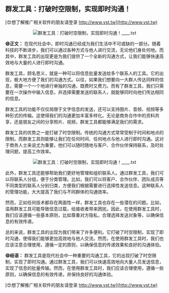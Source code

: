 ## **群发工具：打破时空限制，实现即时沟通！**

[😍想了解推广相关软件的朋友请登录 http://www.vst.tw](http://www.vst.tw)

 <center><img src="https://vst.tw/MP4/tuiguang/png/1.png" alt="群发工具：打破时空限制，实现即时沟通！____.txt"></center>

**😄正文：**
在现代社会中，即时沟通已经成为我们生活中不可或缺的一部分。随着科技的不断进步，我们可以通过各种方式与他人进行交流，无论他们身处何地。而其中，群发工具的出现更是为我们提供了一个全新的沟通方式，让我们能够快速高效地与大量的人进行即时沟通。

群发工具，顾名思义，就是一种可以将信息批量发送给多个联系人的工具。它的出现，极大地方便了我们的沟通方式。以往，如果我们想要向一大群人传达同样的信息，需要一个一个地进行单独的沟通，既费时又费力。而有了群发工具，我们只需要在一次操作中输入信息，并选择需要发送的联系人，就能够同时向他们传达相同的信息。

群发工具的功能不仅仅局限于文字信息的发送，还可以支持图片、音频、视频等多种形式的传输。这使得我们的沟通更加丰富多样化。无论是商务合作中的资料共享，还是朋友之间的分享照片、视频，群发工具都能够满足我们的需求。

群发工具的优势之一是打破了时空限制。传统的沟通方式常常受制于时间和地点的限制，而群发工具则能够让我们在任何时间、任何地点与他人进行即时沟通。这对于商务人士来说尤为重要，他们可以随时随地与客户、合作伙伴保持联系，及时处理问题，提高工作效率。

 <center><img src="https://vst.tw/MP4/tuiguang/png/3.png" alt="群发工具：打破时空限制，实现即时沟通！____.txt"></center>

此外，群发工具还能够帮助我们更好地管理和组织联系人。通过群发工具，我们可以将联系人分组，便于分类管理。比如，我们可以将客户、合作伙伴、团队成员等不同类型的联系人分别归类，方便我们根据需要进行选择性发送信息。这种联系人的管理功能，大大提高了我们与不同群体的沟通效率。

然而，正如任何技术都存在两面性一样，群发工具也存在一些潜在的问题。比如，滥用群发工具可能导致信息过载，给接收者带来困扰。因此，在使用群发工具时，我们应该遵循一些基本原则，比如尊重对方隐私，合理选择发送对象等，以确保信息的有效传递。

总的来说，群发工具的出现为我们带来了许多便利。它打破了时空限制，实现了即时沟通，使得我们能够更加高效地与他人交流。然而，在使用群发工具时，我们也应该注意合理使用，遵循一定的原则，以确保信息的传递效果和良好的沟通体验。

**😄结语：**
群发工具是现代社会中一种重要的沟通工具，它的出现打破了时空限制，实现了即时沟通。通过群发工具，我们可以快速高效地向大量人员发送信息，实现了信息的批量传输。然而，在使用群发工具时，我们应该合理使用，遵循一些原则，以确保信息的有效传递，并保持良好的沟通体验。

[😍想了解推广相关软件的朋友请登录 http://www.vst.tw](http://www.vst.tw)



